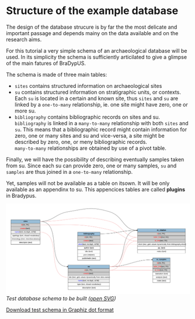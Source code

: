 # Structure of the example database

The design of the database strucure is by far the 
the most delicate and important passage and depends
mainy on the data available and on the research aims.

For this tutorial a very simple schema of an archaeological 
database will be used. In its simplicity the schema is sufficiently
articilated to give a glimpse of the main fatures of BraDypUS.

The schema is made of three main tables:
- `sites` contains structured information on archaeological sites
- `su` contains structured information on stratigraphic units, or contexts.  
Each `su` is located in a certain and known site, thus `sites` and `su` 
are linked by a `one-to-many` relationship, ie. one site might have zero, one or more su.
- `bibliography` contains bibliographic records on sites and su.  
`bibliography` is linked in a `many-to-many` relationship with 
both `sites` and `su`. This means that a bibliographic record might contain information for
zero, one or many sites and su and vice-versa, a site might be described 
by zero, one, or meny bibliographic records.  
`many-to-many` relationships are obtained by use of a pivot table.

Finally, we will have the possibility of describing eventually
samples taken from su. Since each su can provide zero, one or many samples,
`su` and `samples` are thus joined in a `one-to-many` relationship.

Yet, samples will not be available as a table on itsown. It will be only
available as an appendinx to su. This appencices tables are called
**plugins** in Bradypus.

![screenshot](./../images/design/test-schema.svg "Visual schema") 
*Test database schema to be built ([open SVG](./../images/design/test-schema.svg))*

[Download test schema in Graphiz dot format](./test-schema.dot)
